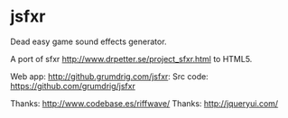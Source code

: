 jsfxr
=====

Dead easy game sound effects generator.

A port of sfxr http://www.drpetter.se/project_sfxr.html to HTML5.

Web app:  http://github.grumdrig.com/jsfxr:
Src code: https://github.com/grumdrig/jsfxr

Thanks:   http://www.codebase.es/riffwave/
Thanks:   http://jqueryui.com/
